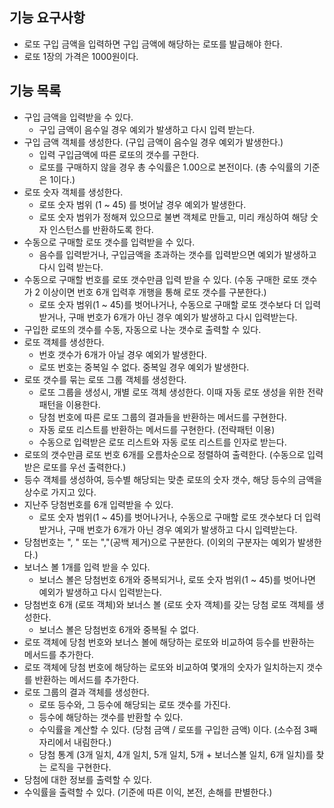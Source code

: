 ## 기능 요구사항
- 로또 구입 금액을 입력하면 구입 금액에 해당하는 로또를 발급해야 한다.
- 로또 1장의 가격은 1000원이다.

## 기능 목록
- 구입 금액을 입력받을 수 있다.
  - 구입 금액이 음수일 경우 예외가 발생하고 다시 입력 받는다.
- 구입 금액 객체를 생성한다. (구입 금액이 음수일 경우 예외가 발생한다.)
  - 입력 구입금액에 따른 로또의 갯수를 구한다.
  - 로또를 구매하지 않을 경우 총 수익률은 1.00으로 본전이다. (총 수익률의 기준은 1이다.)
- 로또 숫자 객체를 생성한다.
  - 로또 숫자 범위 (1 ~ 45) 를 벗어날 경우 예외가 발생한다.
  - 로또 숫자 범위가 정해져 있으므로 불변 객체로 만들고, 미리 캐싱하여 해당 숫자 인스턴스를 반환하도록 한다.
- 수동으로 구매할 로또 갯수를 입력받을 수 있다.
  - 음수를 입력받거나, 구입금액을 초과하는 갯수를 입력받으면 예외가 발생하고 다시 입력 받는다.
- 수동으로 구매할 번호를 로또 갯수만큼 입력 받을 수 있다. (수동 구매한 로또 갯수가 2 이상이면 번호 6개 입력후 개행을 통해 로또 갯수를 구분한다.)
  - 로또 숫자 범위(1 ~ 45)를 벗어나거나, 수동으로 구매할 로또 갯수보다 더 입력받거나, 구매 번호가 6개가 아닌 경우 예외가 발생하고 다시 입력받는다.
- 구입한 로또의 갯수를 수동, 자동으로 나눈 갯수로 출력할 수 있다.
- 로또 객체를 생성한다.
  - 번호 갯수가 6개가 아닐 경우 예외가 발생한다.
  - 로또 번호는 중복일 수 없다. 중복일 경우 예외가 발생한다.
- 로또 갯수를 묶는 로또 그룹 객체를 생성한다.
  - 로또 그룹을 생성시, 개별 로또 객체 생성한다. 이때 자동 로또 생성을 위한 전략 패턴을 이용한다.
  - 당첨 번호에 따른 로또 그룹의 결과들을 반환하는 메서드를 구현한다.
  - 자동 로또 리스트를 반환하는 메서드를 구현한다. (전략패턴 이용)
  - 수동으로 입력받은 로또 리스트와 자동 로또 리스트를 인자로 받는다.
- 로또의 갯수만큼 로또 번호 6개를 오름차순으로 정렬하여 출력한다. (수동으로 입력받은 로또를 우선 출력한다.)
- 등수 객체를 생성하여, 등수별 해당되는 맞춘 로또의 숫자 갯수, 해당 등수의 금액을 상수로 가지고 있다.
- 지난주 당첨번호를 6개 입력받을 수 있다. 
  - 로또 숫자 범위(1 ~ 45)를 벗어나거나, 수동으로 구매할 로또 갯수보다 더 입력받거나, 구매 번호가 6개가 아닌 경우 예외가 발생하고 다시 입력받는다.
- 당첨번호는 ", " 또는 ","(공백 제거)으로 구분한다. (이외의 구분자는 예외가 발생한다.)
- 보너스 볼 1개를 입력 받을 수 있다.
  - 보너스 볼은 당첨번호 6개와 중복되거나, 로또 숫자 범위(1 ~ 45)를 벗어나면 예외가 발생하고 다시 입력받는다.
- 당첨번호 6개 (로또 객체)와 보너스 볼 (로또 숫자 객체)를 갖는 당첨 로또 객체를 생성한다.
  - 보너스 볼은 당첨번호 6개와 중복될 수 없다.
- 로또 객체에 당첨 번호와 보너스 볼에 해당하는 로또와 비교하여 등수를 반환하는 메서드를 추가한다.
- 로또 객체에 당첨 번호에 해당하는 로또와 비교하여 몇개의 숫자가 일치하는지 갯수를 반환하는 메서드를 추가한다.
- 로또 그룹의 결과 객체를 생성한다.
  - 로또 등수와, 그 등수에 해당되는 로또 갯수를 가진다.
  - 등수에 해당하는 갯수를 반환할 수 있다.
  - 수익률을 계산할 수 있다. (당첨 금액 / 로또를 구입한 금액) 이다. (소수점 3째자리에서 내림한다.)
  - 당첨 통계 (3개 일치, 4개 일치, 5개 일치, 5개 + 보너스볼 일치, 6개 일치)를 찾는 로직을 구현한다.
- 당첨에 대한 정보를 출력할 수 있다. 
- 수익률을 출력할 수 있다. (기준에 따른 이익, 본전, 손해를 판별한다.)